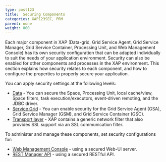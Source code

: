 ```yaml
---
type: post123
title:  Securing Components
categories: XAP123SEC, PRM
parent: none
weight: 800
---
```




Each major component in XAP (Data-grid, Grid Service Agent, Grid Service Manager, Grid Service Container, Processing Unit, and Web Management Console) 
has its own security configuration that can be adapted individually to suit the needs of your application environment. 
Security can also be enabled for other components and processes in the XAP environment. 
This section explains how security relates to each component, and how to configure the properties to properly secure your application.

You can apply security settings at the following levels:

- [Data](./securing-your-data.html) - You can secure the Space, Processing Unit, local cache/view, Space filters, task execution/executors, event-driven remoting, and the JDBC driver.
- [Service Grid](./securing-the-grid-services.html) - You can enable security for the Grid Service Agent (GSA), Grid Service Manager (GSM), and Grid Service Container (GSC).
- [Transport layer](./securing-the-transport-layer-using-ssl.html) - XAP contains a generic network filter that also provides SSL support via an SSL communication filter.

To administer and manage these components, set security configurations for:

- [Web Management Console](../admin/tools-web-ui.html#security) - using a secured Web-UI server.
- [REST Manager API](../admin//admin-rest-manager-api.html#security) - using a secured RESTful API.

